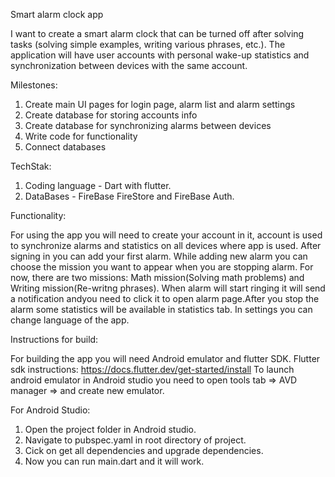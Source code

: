 Smart alarm clock app

I want to create a smart alarm clock that can be turned off after solving tasks (solving simple examples, writing various phrases, etc.). The application will have user accounts with personal wake-up statistics and synchronization between devices with the same account.

Milestones:
1. Create main UI pages for login page, alarm list and alarm settings
2. Create database for storing accounts info
3. Create database for synchronizing alarms between devices
4. Write code for functionality
5. Connect databases

TechStak:
1. Coding language - Dart with flutter.
2. DataBases - FireBase FireStore and FireBase Auth.

Functionality:

For using the app you will need to create your account in it, account is used to synchronize alarms and statistics 
on all devices where app is used. After signing in you can add your first alarm. While adding new alarm you can choose
the mission you want to appear when you are stopping alarm. For now, there are two missions: Math mission(Solving math problems) 
and Writing mission(Re-writng phrases).
When alarm will start ringing it will send a notification andyou need to click it to open alarm page.After you stop the alarm
some statistics will be available in statistics tab. 
In settings you can change language of the app.

Instructions for build:

For building the app you will need Android emulator and flutter SDK.
Flutter sdk instructions: https://docs.flutter.dev/get-started/install
To launch android emulator in Android studio you need to open tools tab 
=> AVD manager => and create new emulator.

For Android Studio:
1. Open the project folder in Android studio.
2. Navigate to pubspec.yaml in root directory of project.
3. Cick on get all dependencies and upgrade dependencies.
4. Now you can run main.dart and it will work.
